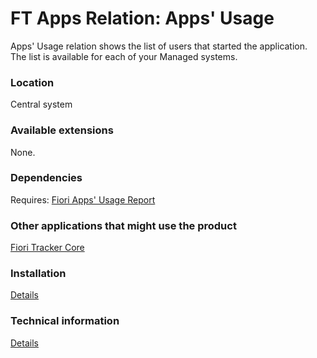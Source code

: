 # FT Apps Relation: Apps' Usage

Apps' Usage relation shows the list of users that started the application. The list is available for each of your Managed systems.

### Location
Central system

### Available extensions
None.

### Dependencies
Requires: 
[Fiori Apps' Usage Report](fa.md)

### Other applications that might use the product
[Fiori Tracker Core](ft-core.md)

### Installation 
[Details](/inst/ft-apps-rel-appsusage.md)

### Technical information
[Details](/tech/ft-apps-rel-appsusage.md)